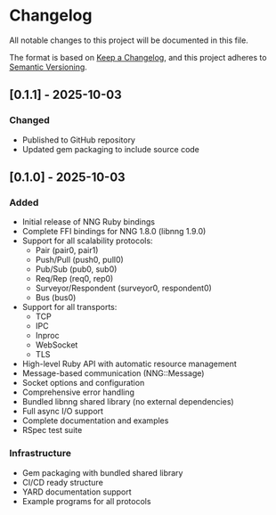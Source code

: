 # Changelog

All notable changes to this project will be documented in this file.

The format is based on [Keep a Changelog](https://keepachangelog.com/en/1.0.0/),
and this project adheres to [Semantic Versioning](https://semver.org/spec/v2.0.0.html).

## [0.1.1] - 2025-10-03

### Changed
- Published to GitHub repository
- Updated gem packaging to include source code

## [0.1.0] - 2025-10-03

### Added
- Initial release of NNG Ruby bindings
- Complete FFI bindings for NNG 1.8.0 (libnng 1.9.0)
- Support for all scalability protocols:
  - Pair (pair0, pair1)
  - Push/Pull (push0, pull0)
  - Pub/Sub (pub0, sub0)
  - Req/Rep (req0, rep0)
  - Surveyor/Respondent (surveyor0, respondent0)
  - Bus (bus0)
- Support for all transports:
  - TCP
  - IPC
  - Inproc
  - WebSocket
  - TLS
- High-level Ruby API with automatic resource management
- Message-based communication (NNG::Message)
- Socket options and configuration
- Comprehensive error handling
- Bundled libnng shared library (no external dependencies)
- Full async I/O support
- Complete documentation and examples
- RSpec test suite

### Infrastructure
- Gem packaging with bundled shared library
- CI/CD ready structure
- YARD documentation support
- Example programs for all protocols
